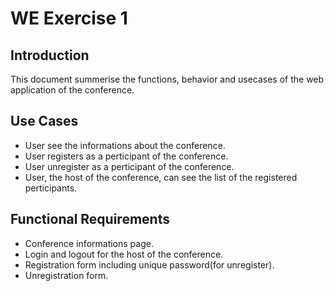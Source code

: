 # WE Exercise 1

## Introduction

This document summerise the functions, behavior and usecases of the web application of the conference.

## Use Cases

- User see the informations about the conference.
- User registers as a perticipant of the conference.
- User unregister as a perticipant of the conference.
- User, the host of the conference, can see the list of the registered perticipants.

## Functional Requirements

- Conference informations page.
- Login and logout for the host of the conference.
- Registration form including unique password(for unregister).
- Unregistration form.
